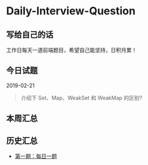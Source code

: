 # Daily-Interview-Question


## 写给自己的话

工作日每天一道前端题目，希望自己能坚持，日积月累！


## 今日试题

2019-02-21

> 介绍下 Set、Map、WeakSet 和 WeakMap 的区别?


## 本周汇总


## 历史汇总

* [第一期：每日一题](./phase/01.md)

